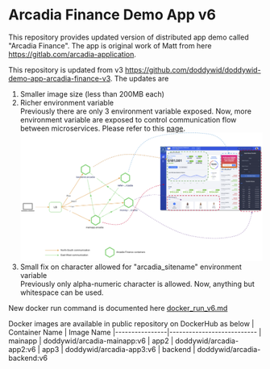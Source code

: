 # **Arcadia Finance Demo App v6**

This repository provides updated version of distributed app demo called "Arcadia Finance".
The app is original work of Matt from here https://gitlab.com/arcadia-application.

This repository is updated from v3 https://github.com/doddywid/doddywid-demo-app-arcadia-finance-v3. The updates are
1. Smaller image size (less than 200MB each)
2. Richer environment variable\
   Previously there are only 3 environment variable exposed. Now, more environment variable are exposed to control communication flow between microservices.
   Please refer to this [page](https://github.com/doddywid/doddywid-demo-app-arcadia-finance-v6/blob/main/docker_run_v6.md).
   ![alt text](https://github.com/doddywid/doddywid-demo-app-arcadia-finance-v6/blob/main/arcadia%20application%20flow.png)
4. Small fix on character allowed for "arcadia_sitename" environment variable\
   Previously only alpha-numeric character is allowed. Now, anything but whitespace can be used.


New docker run command is documented here [docker_run_v6.md](https://github.com/doddywid/doddywid-demo-app-arcadia-finance-v6/blob/main/docker_run_v6.md)

Docker images are available in public repository on DockerHub as below
| Container Name | Image Name 
|----------------|---------------------------
| mainapp        | doddywid/arcadia-mainapp:v6
| app2           | doddywid/arcadia-app2:v6
| app3           | doddywid/arcadia-app3:v6
| backend        | doddywid/arcadia-backend:v6
